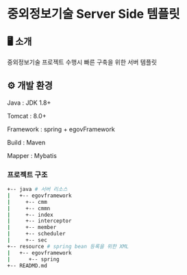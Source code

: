 # 중외정보기술 Server Side 템플릿

## 🖥️ 소개
중외정보기술 프로젝트 수행시 빠른 구축을 위한 서버 템플릿

## ⚙️ 개발 환경
Java : JDK 1.8+

Tomcat : 8.0+

Framework : spring + egovFramework

Build : Maven

Mapper : Mybatis

### 프로젝트 구조

```bash
+-- java # 서버 리소스
|   +-- egovframework
|     +-- cmm
|     +-- cmmn
|     +-- index
|     +-- interceptor
|     +-- member
|     +-- scheduler
|     +-- sec
+-- resource # spring bean 등록을 위한 XML
|   +-- egovframework
|      +-- spring
+-- READMD.md
```
